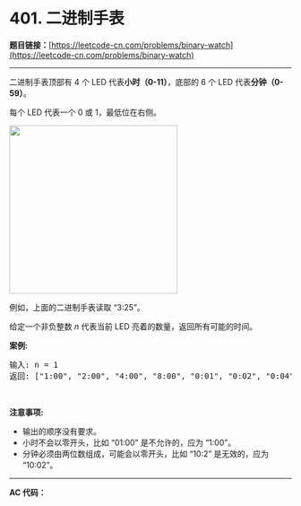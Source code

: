 # 401. 二进制手表

**题目链接：**[https://leetcode-cn.com/problems/binary-watch](https://leetcode-cn.com/problems/binary-watch)

---

<div class="content__1Y2H">
 <div class="notranslate">
  <p>二进制手表顶部有 4 个 LED 代表<strong>小时（0-11）</strong>，底部的 6 个 LED 代表<strong>分钟（0-59）</strong>。</p> 
  <p>每个 LED 代表一个 0 或 1，最低位在右侧。</p> 
  <p><img style="height:300px" src="https://upload.wikimedia.org/wikipedia/commons/8/8b/Binary_clock_samui_moon.jpg"></p> 
  <p>例如，上面的二进制手表读取 “3:25”。</p> 
  <p>给定一个非负整数 <em>n&nbsp;</em>代表当前 LED 亮着的数量，返回所有可能的时间。</p> 
  <p><strong>案例:</strong></p> 
  <pre class="language-text">输入: n = 1
返回: ["1:00", "2:00", "4:00", "8:00", "0:01", "0:02", "0:04", "0:08", "0:16", "0:32"]</pre> 
  <p>&nbsp;</p> 
  <p><strong>注意事项:</strong></p> 
  <ul> 
   <li>输出的顺序没有要求。</li> 
   <li>小时不会以零开头，比如 “01:00”&nbsp;是不允许的，应为 “1:00”。</li> 
   <li>分钟必须由两位数组成，可能会以零开头，比如 “10:2”&nbsp;是无效的，应为 “10:02”。</li> 
  </ul> 
 </div>
</div>

---

**AC 代码：**

```java

```